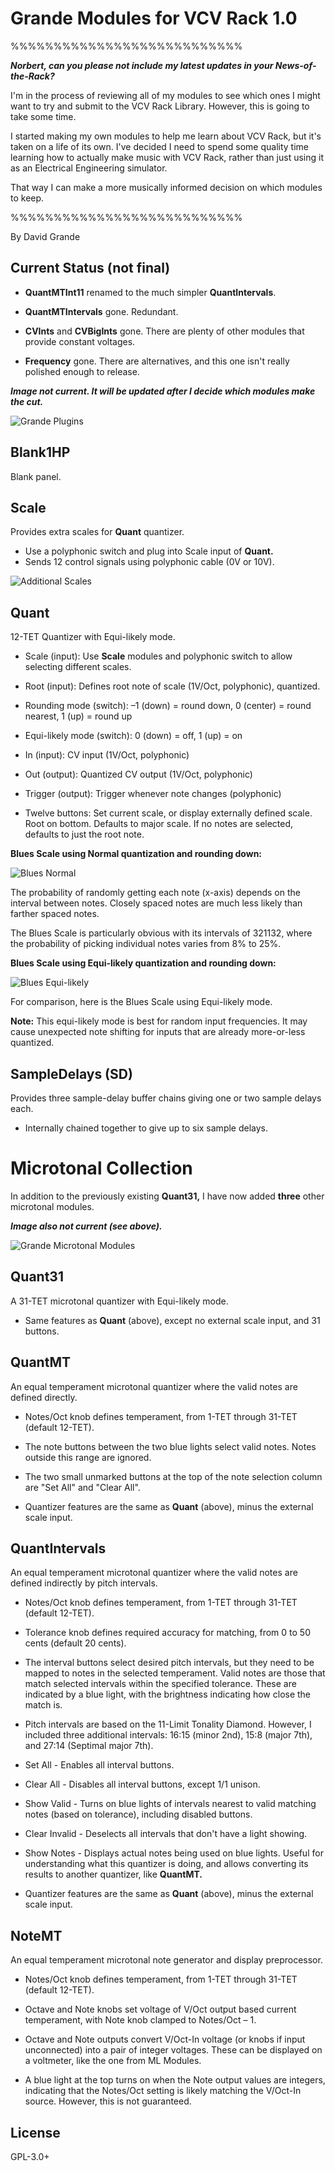 Grande Modules for VCV Rack 1.0
===============================
%%%%%%%%%%%%%%%%%%%%%%%%%%%

***Norbert, can you please not include my latest updates in your News-of-the-Rack?***

I'm in the process of reviewing all of my modules to see which ones I might want to try and submit to the VCV Rack Library. However, this is going to take some time.

I started making my own modules to help me learn about VCV Rack, but it's taken on a life of its own. I've decided I need to spend some quality time learning how to actually make music with VCV Rack, rather than just using it as an Electrical Engineering simulator.

That way I can make a more musically informed decision on which modules to keep.

%%%%%%%%%%%%%%%%%%%%%%%%%%%

By David Grande

Current Status (not final)
--------------

- **QuantMTInt11** renamed to the much simpler **QuantIntervals**.

- **QuantMTIntervals** gone. Redundant.

- **CVInts** and **CVBigInts** gone. There are plenty of other modules that provide constant voltages.

- **Frequency** gone. There are alternatives, and this one isn't really polished enough to release.


***Image not current. It will be updated after I decide which modules make the cut.***

![Grande Plugins](images/grande_plugins.png "Available Modules")


Blank1HP
--------

Blank panel.



Scale
-----

Provides extra scales for **Quant** quantizer.

- Use a polyphonic switch and plug into Scale input of **Quant.**
- Sends 12 control signals using polyphonic cable (0V or 10V).

![Additional Scales](images/additional_scales.png "Additional Scales")



Quant
-----

12-TET Quantizer with Equi-likely mode.

- Scale (input): Use **Scale** modules and polyphonic switch to allow selecting different scales.

- Root (input): Defines root note of scale (1V/Oct, polyphonic), quantized.

- Rounding mode (switch): –1 (down) = round down, 0 (center) = round nearest, 1 (up) = round up

- Equi-likely mode (switch): 0 (down) = off, 1 (up) = on

- In (input): CV input (1V/Oct, polyphonic)

- Out (output): Quantized CV output (1V/Oct, polyphonic)

- Trigger (output): Trigger whenever note changes (polyphonic)

- Twelve buttons: Set current scale, or display externally defined scale. Root on bottom. Defaults to major scale. If no notes are selected, defaults to just the root note.


**Blues Scale using Normal quantization and rounding down:**

![Blues Normal](images/blues_normal.png "Normal")

The probability of randomly getting each note (x-axis) depends on the interval between notes. Closely spaced notes are much less likely than farther spaced notes.

The Blues Scale is particularly obvious with its intervals of 321132, where the probability of picking individual notes varies from 8% to 25%.


**Blues Scale using Equi-likely quantization and rounding down:**

![Blues Equi-likely](images/blues_equilikely.png "Equi-likely")

For comparison, here is the Blues Scale using Equi-likely mode.

**Note:** This equi-likely mode is best for random input frequencies. It may cause unexpected note shifting for inputs that are already more-or-less quantized.



SampleDelays (SD)
-----------------

Provides three sample-delay buffer chains giving one or two sample delays each.

- Internally chained together to give up to six sample delays.



Microtonal Collection
=====================

In addition to the previously existing **Quant31,** I have now added **three** other microtonal modules.

***Image also not current (see above).***

![Grande Microtonal Modules](images/microtonal_collection.png "Microtonal Collection")



Quant31
-------

A 31-TET microtonal quantizer with Equi-likely mode.

- Same features as **Quant** (above), except no external scale input, and 31 buttons.



QuantMT
-------

An equal temperament microtonal quantizer where the valid notes are defined directly.

- Notes/Oct knob defines temperament, from 1-TET through 31-TET (default 12-TET).

- The note buttons between the two blue lights select valid notes. Notes outside this range are ignored.

- The two small unmarked buttons at the top of the note selection column are "Set All" and "Clear All".

- Quantizer features are the same as **Quant** (above), minus the external scale input. 



QuantIntervals
--------------

An equal temperament microtonal quantizer where the valid notes are defined indirectly by pitch intervals.

- Notes/Oct knob defines temperament, from 1-TET through 31-TET (default 12-TET).

- Tolerance knob defines required accuracy for matching, from 0 to 50 cents (default 20 cents).

- The interval buttons select desired pitch intervals, but they need to be mapped to notes in the selected temperament. Valid notes are those that match selected intervals within the specified tolerance. These are indicated by a blue light, with the brightness indicating how close the match is.

- Pitch intervals are based on the 11-Limit Tonality Diamond. However, I included three additional intervals: 16:15 (minor 2nd), 15:8 (major 7th), and 27:14 (Septimal major 7th).

- Set All - Enables all interval buttons.

- Clear All - Disables all interval buttons, except 1/1 unison.

- Show Valid - Turns on blue lights of intervals nearest to valid matching notes (based on tolerance), including disabled buttons.

- Clear Invalid - Deselects all intervals that don't have a light showing.

- Show Notes - Displays actual notes being used on blue lights. Useful for understanding what this quantizer is doing, and allows converting its results to another quantizer, like **QuantMT.**


- Quantizer features are the same as **Quant** (above), minus the external scale input. 



NoteMT
------

An equal temperament microtonal note generator and display preprocessor.

- Notes/Oct knob defines temperament, from 1-TET through 31-TET (default 12-TET).

- Octave and Note knobs set voltage of V/Oct output based current temperament, with Note knob clamped to Notes/Oct – 1.

- Octave and Note outputs convert V/Oct-In voltage (or knobs if input unconnected) into a pair of integer voltages. These can be displayed on a voltmeter, like the one from ML Modules.

- A blue light at the top turns on when the Note output values are integers, indicating that the Notes/Oct setting is likely matching the V/Oct-In source. However, this is not guaranteed.



License
-------

GPL-3.0+